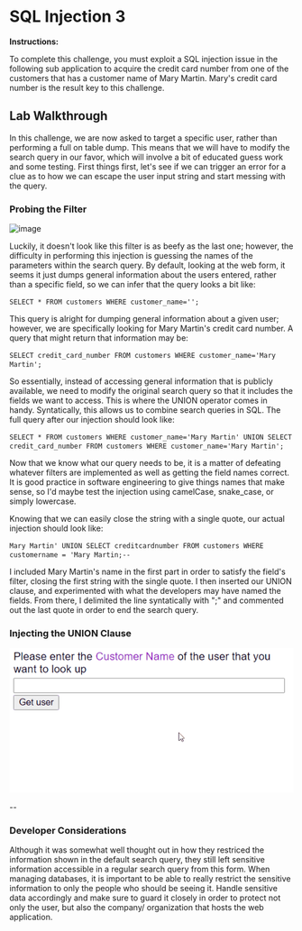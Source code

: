 # SQL Injection 3

**Instructions:**

To complete this challenge, you must exploit a SQL injection issue in the following sub application to acquire the credit card number from one of the customers that has a customer name of Mary Martin. Mary's credit card number is the result key to this challenge.

## Lab Walkthrough

In this challenge, we are now asked to target a specific user, rather than performing a full on table dump. This means that we will have to modify the search query in our favor, which will involve a bit of educated guess work and some testing. First things first, let's see if we can trigger an error for a clue as to how we can escape the user input string and start messing with the query.

### Probing the Filter
![image](https://user-images.githubusercontent.com/66766340/147537974-7f04d79c-cd36-431e-95b7-925471bf8ddf.png)

Luckily, it doesn't look like this filter is as beefy as the last one; however, the difficulty in performing this injection is guessing the names of the parameters within the search query. By default, looking at the web form, it seems it just dumps general information about the users entered, rather than a specific field, so we can infer that the query looks a bit like:
```MySQL
SELECT * FROM customers WHERE customer_name='';
```

This query is alright for dumping general information about a given user; however, we are specifically looking for Mary Martin's credit card number. A query that might return that information may be:
```MySQL
SELECT credit_card_number FROM customers WHERE customer_name='Mary Martin';
```

So essentially, instead of accessing general information that is publicly available, we need to modify the original search query so that it includes the fields we want to access. This is where the UNION operator comes in handy. Syntatically, this allows us to combine search queries in SQL. The full query after our injection should look like:
```MySQL
SELECT * FROM customers WHERE customer_name='Mary Martin' UNION SELECT credit_card_number FROM customers WHERE customer_name='Mary Martin';
```

Now that we know what our query needs to be, it is a matter of defeating whatever filters are implemented as well as getting the field names correct. It is good practice in software engineering to give things names that make sense, so I'd maybe test the injection using camelCase, snake_case, or simply lowercase.

Knowing that we can easily close the string with a single quote, our actual injection should look like:
```MySQL
Mary Martin' UNION SELECT creditcardnumber FROM customers WHERE customername = 'Mary Martin;--   
```

I included Mary Martin's name in the first part in order to satisfy the field's filter, closing the first string with the single quote. I then inserted our UNION clause, and experimented with what the developers may have named the fields. From there, I delimited the line syntatically with ";" and commented out the last quote in order to end the search query.

### Injecting the UNION Clause
<img src="https://github.com/colton-gabertan/SecurityShepherdLabs/blob/SQLI-3/SQLI3.gif">

--

### Developer Considerations

Although it was somewhat well thought out in how they restriced the information shown in the default search query, they still left sensitive information accessible in a regular search query from this form. When managing databases, it is important to be able to really restrict the sensitive information to only the people who should be seeing it. Handle sensitive data accordingly and make sure to guard it closely in order to protect not only the user, but also the company/ organization that hosts the web application.
